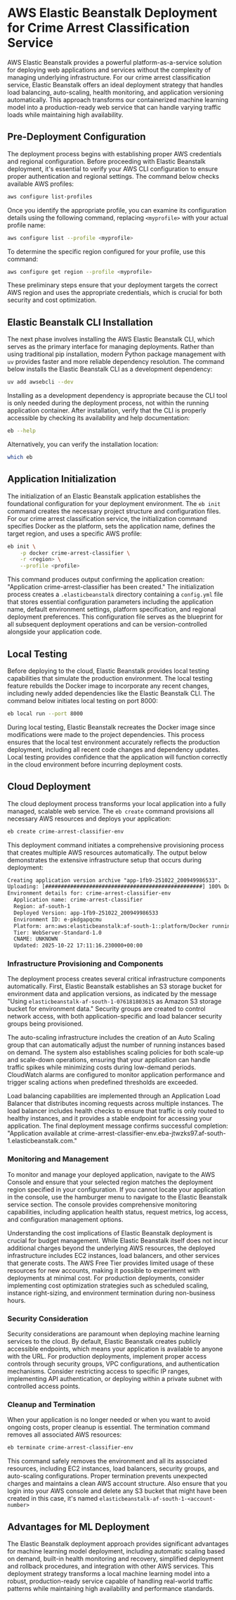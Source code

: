 # AWS Elastic Beanstalk Deployment for Crime Arrest Classification Service

AWS Elastic Beanstalk provides a powerful platform-as-a-service solution for deploying web applications and services without the complexity of managing underlying infrastructure. For our crime arrest classification service, Elastic Beanstalk offers an ideal deployment strategy that handles load balancing, auto-scaling, health monitoring, and application versioning automatically. This approach transforms our containerized machine learning model into a production-ready web service that can handle varying traffic loads while maintaining high availability.

## Pre-Deployment Configuration

The deployment process begins with establishing proper AWS credentials and regional configuration. Before proceeding with Elastic Beanstalk deployment, it's essential to verify your AWS CLI configuration to ensure proper authentication and regional settings. The command below checks available AWS profiles:

```sh
aws configure list-profiles
```

Once you identify the appropriate profile, you can examine its configuration details using the following command, replacing `<myprofile>` with your actual profile name:

```sh
aws configure list --profile <myprofile>
```

To determine the specific region configured for your profile, use this command:

```sh
aws configure get region --profile <myprofile>
```

These preliminary steps ensure that your deployment targets the correct AWS region and uses the appropriate credentials, which is crucial for both security and cost optimization.

## Elastic Beanstalk CLI Installation

The next phase involves installing the AWS Elastic Beanstalk CLI, which serves as the primary interface for managing deployments. Rather than using traditional pip installation, modern Python package management with `uv` provides faster and more reliable dependency resolution. The command below installs the Elastic Beanstalk CLI as a development dependency:

```sh
uv add awsebcli --dev
```

Installing as a development dependency is appropriate because the CLI tool is only needed during the deployment process, not within the running application container. After installation, verify that the CLI is properly accessible by checking its availability and help documentation:

```sh
eb --help
```

Alternatively, you can verify the installation location:

```sh
which eb
```

## Application Initialization

The initialization of an Elastic Beanstalk application establishes the foundational configuration for your deployment environment. The `eb init` command creates the necessary project structure and configuration files. For our crime arrest classification service, the initialization command specifies Docker as the platform, sets the application name, defines the target region, and uses a specific AWS profile:

```sh
eb init \
    -p docker crime-arrest-classifier \
    -r <region> \
    --profile <profile>
```

This command produces output confirming the application creation: "Application crime-arrest-classifier has been created." The initialization process creates a `.elasticbeanstalk` directory containing a `config.yml` file that stores essential configuration parameters including the application name, default environment settings, platform specification, and regional deployment preferences. This configuration file serves as the blueprint for all subsequent deployment operations and can be version-controlled alongside your application code.

## Local Testing

Before deploying to the cloud, Elastic Beanstalk provides local testing capabilities that simulate the production environment. The local testing feature rebuilds the Docker image to incorporate any recent changes, including newly added dependencies like the Elastic Beanstalk CLI. The command below initiates local testing on port 8000:

```sh
eb local run --port 8000
```

During local testing, Elastic Beanstalk recreates the Docker image since modifications were made to the project dependencies. This process ensures that the local test environment accurately reflects the production deployment, including all recent code changes and dependency updates. Local testing provides confidence that the application will function correctly in the cloud environment before incurring deployment costs.

## Cloud Deployment

The cloud deployment process transforms your local application into a fully managed, scalable web service. The `eb create` command provisions all necessary AWS resources and deploys your application:

```sh
eb create crime-arrest-classifier-env
```

This deployment command initiates a comprehensive provisioning process that creates multiple AWS resources automatically. The output below demonstrates the extensive infrastructure setup that occurs during deployment:

```txt
Creating application version archive "app-1fb9-251022_200949986533".
Uploading: [##################################################] 100% Done...
Environment details for: crime-arrest-classifier-env
  Application name: crime-arrest-classifier
  Region: af-south-1
  Deployed Version: app-1fb9-251022_200949986533
  Environment ID: e-pkdgapqcmu
  Platform: arn:aws:elasticbeanstalk:af-south-1::platform/Docker running on 64bit Amazon Linux 2023/4.7.2
  Tier: WebServer-Standard-1.0
  CNAME: UNKNOWN
  Updated: 2025-10-22 17:11:16.230000+00:00
```

### Infrastructure Provisioning and Components

The deployment process creates several critical infrastructure components automatically. First, Elastic Beanstalk establishes an S3 storage bucket for environment data and application versions, as indicated by the message "Using `elasticbeanstalk-af-south-1-076181803615` as Amazon S3 storage bucket for environment data." Security groups are created to control network access, with both application-specific and load balancer security groups being provisioned.

The auto-scaling infrastructure includes the creation of an Auto Scaling group that can automatically adjust the number of running instances based on demand. The system also establishes scaling policies for both scale-up and scale-down operations, ensuring that your application can handle traffic spikes while minimizing costs during low-demand periods. CloudWatch alarms are configured to monitor application performance and trigger scaling actions when predefined thresholds are exceeded.

Load balancing capabilities are implemented through an Application Load Balancer that distributes incoming requests across multiple instances. The load balancer includes health checks to ensure that traffic is only routed to healthy instances, and it provides a stable endpoint for accessing your application. The final deployment message confirms successful completion: "Application available at crime-arrest-classifier-env.eba-jtwzks97.af-south-1.elasticbeanstalk.com."

### Monitoring and Management

To monitor and manage your deployed application, navigate to the AWS Console and ensure that your selected region matches the deployment region specified in your configuration. If you cannot locate your application in the console, use the hamburger menu to navigate to the Elastic Beanstalk service section. The console provides comprehensive monitoring capabilities, including application health status, request metrics, log access, and configuration management options.

Understanding the cost implications of Elastic Beanstalk deployment is crucial for budget management. While Elastic Beanstalk itself does not incur additional charges beyond the underlying AWS resources, the deployed infrastructure includes EC2 instances, load balancers, and other services that generate costs. The AWS Free Tier provides limited usage of these resources for new accounts, making it possible to experiment with deployments at minimal cost. For production deployments, consider implementing cost optimization strategies such as scheduled scaling, instance right-sizing, and environment termination during non-business hours.

### Security Consideration

Security considerations are paramount when deploying machine learning services to the cloud. By default, Elastic Beanstalk creates publicly accessible endpoints, which means your application is available to anyone with the URL. For production deployments, implement proper access controls through security groups, VPC configurations, and authentication mechanisms. Consider restricting access to specific IP ranges, implementing API authentication, or deploying within a private subnet with controlled access points.

### Cleanup and Termination

When your application is no longer needed or when you want to avoid ongoing costs, proper cleanup is essential. The termination command removes all associated AWS resources:

```sh
eb terminate crime-arrest-classifier-env
```

This command safely removes the environment and all its associated resources, including EC2 instances, load balancers, security groups, and auto-scaling configurations. Proper termination prevents unexpected charges and maintains a clean AWS account structure. Also ensure that you login into your AWS console and delete any S3 bucket that might have been created in this case, it's named `elasticbeanstalk-af-south-1-<account-number>`

## Advantages for ML Deployment

The Elastic Beanstalk deployment approach provides significant advantages for machine learning model deployment, including automatic scaling based on demand, built-in health monitoring and recovery, simplified deployment and rollback procedures, and integration with other AWS services. This deployment strategy transforms a local machine learning model into a robust, production-ready service capable of handling real-world traffic patterns while maintaining high availability and performance standards.
